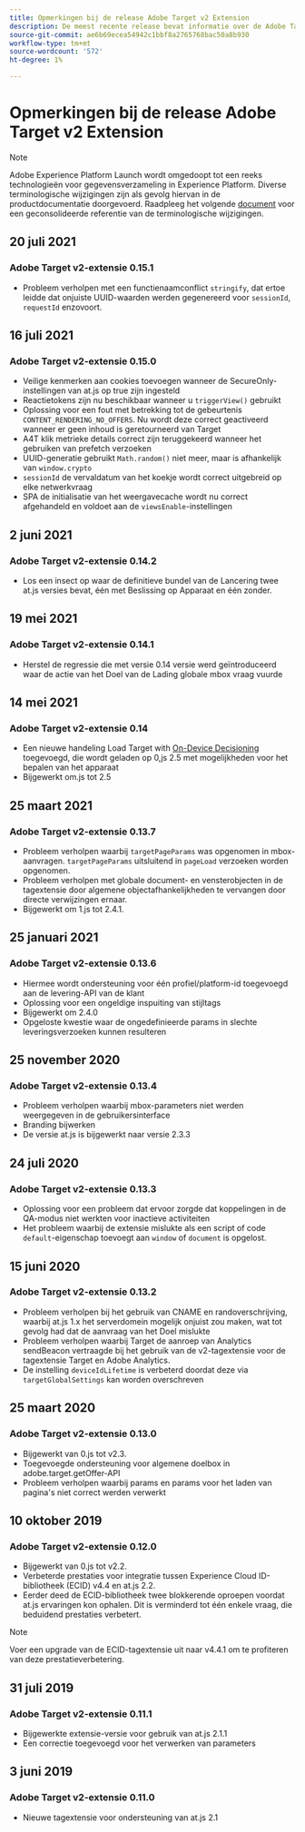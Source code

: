 ```yaml
---
title: Opmerkingen bij de release Adobe Target v2 Extension
description: De meest recente release bevat informatie over de Adobe Target v2-tagextensie in Adobe Experience Platform.
source-git-commit: ae6b69ecea54942c1bbf8a2765768bac50a8b930
workflow-type: tm+mt
source-wordcount: '572'
ht-degree: 1%

---
```


# Opmerkingen bij de release Adobe Target v2 Extension

>[!NOTE]
>
>Adobe Experience Platform Launch wordt omgedoopt tot een reeks technologieën voor gegevensverzameling in Experience Platform. Diverse terminologische wijzigingen zijn als gevolg hiervan in de productdocumentatie doorgevoerd. Raadpleeg het volgende [document](../../../term-updates.md) voor een geconsolideerde referentie van de terminologische wijzigingen.

## 20 juli 2021

### Adobe Target v2-extensie 0.15.1

- Probleem verholpen met een functienaamconflict `stringify`, dat ertoe leidde dat onjuiste UUID-waarden werden gegenereerd voor `sessionId`, `requestId` enzovoort.

## 16 juli 2021

### Adobe Target v2-extensie 0.15.0

- Veilige kenmerken aan cookies toevoegen wanneer de SecureOnly-instellingen van at.js op true zijn ingesteld
- Reactietokens zijn nu beschikbaar wanneer u `triggerView()` gebruikt
- Oplossing voor een fout met betrekking tot de gebeurtenis `CONTENT_RENDERING_NO_OFFERS`. Nu wordt deze correct geactiveerd wanneer er geen inhoud is geretourneerd van Target
- A4T klik metrieke details correct zijn teruggekeerd wanneer het gebruiken van prefetch verzoeken
- UUID-generatie gebruikt `Math.random()` niet meer, maar is afhankelijk van `window.crypto`
- `sessionId` de vervaldatum van het koekje wordt correct uitgebreid op elke netwerkvraag
- SPA de initialisatie van het weergavecache wordt nu correct afgehandeld en voldoet aan de `viewsEnable`-instellingen

## 2 juni 2021

### Adobe Target v2-extensie 0.14.2

- Los een insect op waar de definitieve bundel van de Lancering twee at.js versies bevat, één met Beslissing op Apparaat en één zonder.

## 19 mei 2021

### Adobe Target v2-extensie 0.14.1

- Herstel de regressie die met versie 0.14 versie werd geïntroduceerd waar de actie van het Doel van de Lading globale mbox vraag vuurde

## 14 mei 2021

### Adobe Target v2-extensie 0.14

- Een nieuwe handeling Load Target with [On-Device Decisioning](./overview.md#load-target-with-on-device-decisioning) toegevoegd, die wordt geladen op 0,js 2.5 met mogelijkheden voor het bepalen van het apparaat
- Bijgewerkt om.js tot 2.5


## 25 maart 2021

### Adobe Target v2-extensie 0.13.7

- Probleem verholpen waarbij `targetPageParams` was opgenomen in mbox-aanvragen. `targetPageParams` uitsluitend in  `pageLoad` verzoeken worden opgenomen.
- Probleem verholpen met globale document- en vensterobjecten in de tagextensie door algemene objectafhankelijkheden te vervangen door directe verwijzingen ernaar.
- Bijgewerkt om 1.js tot 2.4.1.

## 25 januari 2021

### Adobe Target v2-extensie 0.13.6

- Hiermee wordt ondersteuning voor één profiel/platform-id toegevoegd aan de levering-API van de klant
- Oplossing voor een ongeldige inspuiting van stijltags
- Bijgewerkt om 2.4.0
- Opgeloste kwestie waar de ongedefinieerde params in slechte leveringsverzoeken kunnen resulteren

## 25 november 2020

### Adobe Target v2-extensie 0.13.4

- Probleem verholpen waarbij mbox-parameters niet werden weergegeven in de gebruikersinterface
- Branding bijwerken
- De versie at.js is bijgewerkt naar versie 2.3.3

## 24 juli 2020

### Adobe Target v2-extensie 0.13.3

- Oplossing voor een probleem dat ervoor zorgde dat koppelingen in de QA-modus niet werkten voor inactieve activiteiten
- Het probleem waarbij de extensie mislukte als een script of code `default`-eigenschap toevoegt aan `window` of `document` is opgelost.

## 15 juni 2020

### Adobe Target v2-extensie 0.13.2

- Probleem verholpen bij het gebruik van CNAME en randoverschrijving, waarbij at.js 1.x het serverdomein mogelijk onjuist zou maken, wat tot gevolg had dat de aanvraag van het Doel mislukte
- Probleem verholpen waarbij Target de aanroep van Analytics sendBeacon vertraagde bij het gebruik van de v2-tagextensie voor de tagextensie Target en Adobe Analytics.
- De instelling `deviceIdLifetime` is verbeterd doordat deze via `targetGlobalSettings` kan worden overschreven

## 25 maart 2020

### Adobe Target v2-extensie 0.13.0

- Bijgewerkt van 0.js tot v2.3.
- Toegevoegde ondersteuning voor algemene doelbox in adobe.target.getOffer-API
- Probleem verholpen waarbij params en params voor het laden van pagina&#39;s niet correct werden verwerkt

## 10 oktober 2019

### Adobe Target v2-extensie 0.12.0

- Bijgewerkt van 0.js tot v2.2.
- Verbeterde prestaties voor integratie tussen Experience Cloud ID-bibliotheek (ECID) v4.4 en at.js 2.2.
- Eerder deed de ECID-bibliotheek twee blokkerende oproepen voordat at.js ervaringen kon ophalen. Dit is verminderd tot één enkele vraag, die beduidend prestaties verbetert.

>[!NOTE]
>Voer een upgrade van de ECID-tagextensie uit naar v4.4.1 om te profiteren van deze prestatieverbetering.

## 31 juli 2019

### Adobe Target v2-extensie 0.11.1

- Bijgewerkte extensie-versie voor gebruik van at.js 2.1.1
- Een correctie toegevoegd voor het verwerken van parameters

## 3 juni 2019

### Adobe Target v2-extensie 0.11.0

- Nieuwe tagextensie voor ondersteuning van at.js 2.1
